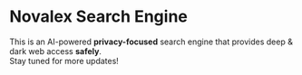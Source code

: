 # Novalex Search Engine  
This is an AI-powered **privacy-focused** search engine that provides deep & dark web access **safely**.  
Stay tuned for more updates!
